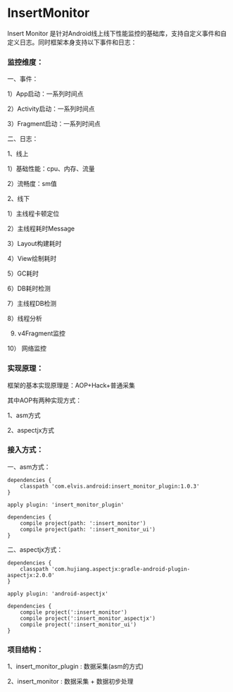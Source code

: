 # InsertMonitor

Insert Monitor 是针对Android线上线下性能监控的基础库，支持自定义事件和自定义日志。同时框架本身支持以下事件和日志：

### 监控维度：

一、事件：

1）App启动：一系列时间点

2）Activity启动：一系列时间点

3）Fragment启动：一系列时间点


二、日志：

1、线上

1）基础性能：cpu、内存、流量

2）流畅度：sm值

2、线下

1）主线程卡顿定位

2）主线程耗时Message

3）Layout构建耗时

4）View绘制耗时

5）GC耗时

6）DB耗时检测

7）主线程DB检测

8）线程分析

9) v4Fragment监控

10） 网络监控

### 实现原理：

框架的基本实现原理是：AOP+Hack+普通采集

其中AOP有两种实现方式：

1、asm方式

2、aspectjx方式

### 接入方式：

一、asm方式：

    dependencies {
        classpath 'com.elvis.android:insert_monitor_plugin:1.0.3'
    }

    apply plugin: 'insert_monitor_plugin'

    dependencies {
        compile project(path: ':insert_monitor')
        compile project(path: ':insert_monitor_ui')
    }

二、aspectjx方式：

    dependencies {
        classpath 'com.hujiang.aspectjx:gradle-android-plugin-aspectjx:2.0.0'
    }

    apply plugin: 'android-aspectjx'

    dependencies {
        compile project(':insert_monitor')
        compile project(':insert_monitor_aspectjx')
        compile project(':insert_monitor_ui')
    }

### 项目结构：


1、insert_monitor_plugin : 数据采集(asm的方式)

2、insert_monitor : 数据采集 + 数据初步处理

